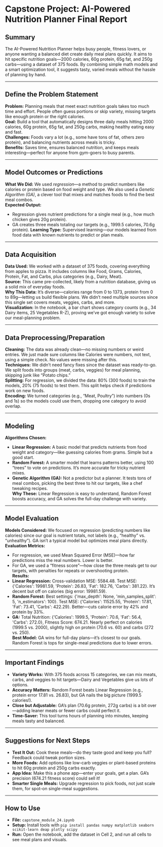 # Capstone Project: AI-Powered Nutrition Planner Final Report

## Summary
The AI-Powered Nutrition Planner helps busy people, fitness lovers, or anyone wanting a balanced diet create daily meal plans quickly. It aims to hit specific nutrition goals—2000 calories, 60g protein, 65g fat, and 250g carbs—using a dataset of 375 foods. By combining simple math models and a smart optimization tool, it suggests tasty, varied meals without the hassle of planning by hand.

---

## Define the Problem Statement
**Problem:** Planning meals that meet exact nutrition goals takes too much time and effort. People often guess portions or skip variety, missing targets like enough protein or the right calories.  
**Goal:** Build a tool that automatically designs three daily meals hitting 2000 calories, 60g protein, 65g fat, and 250g carbs, making healthy eating easy and fast.  
**Challenges:** Foods vary a lot (e.g., some have tons of fat, others zero protein), and balancing nutrients across meals is tricky.  
**Benefits:** Saves time, ensures balanced nutrition, and keeps meals interesting—perfect for anyone from gym-goers to busy parents.

---

## Model Outcomes or Predictions
**What We Did:** We used *regression*—a method to predict numbers like calories or protein based on food weight and type. We also used a *Genetic Algorithm (GA)*, a clever tool that mixes and matches foods to find the best meal combos.  
**Expected Output:** 
- Regression gives nutrient predictions for a single meal (e.g., how much chicken gives 20g protein).
- GA creates three meals totaling our targets (e.g., 1999.5 calories, 70.6g protein).
**Learning Type:** Supervised learning—our models learned from food data with known nutrients to predict or plan meals.

---

## Data Acquisition
**Data Used:** We worked with a dataset of 375 foods, covering everything from apples to pizza. It includes columns like Food, Grams, Calories, Protein, Fat, and Carbs, plus categories (e.g., Dairy, Meat).  
**Source:** This came pre-collected, likely from a nutrition database, giving us a solid mix of everyday foods.  
**Why This Data:** It’s diverse—calories range from 0 to 1373, protein from 0 to 89g—letting us build flexible plans. We didn’t need multiple sources since this single set covers meats, veggies, carbs, and more.  
**Visualization:** In the notebook, a bar chart shows category counts (e.g., 34 Dairy items, 25 Vegetables R-Z), proving we’ve got enough variety to solve our meal-planning problem.

---

## Data Preprocessing/Preparation
**Cleaning:** The data was already clean—no missing numbers or weird entries. We just made sure columns like Calories were numbers, not text, using a simple check. No values were missing after this.  
**Techniques:** We didn’t need fancy fixes since the dataset was ready-to-go. We split foods into groups (meat, carbs, veggies) for meal planning, skipping junk like “Potato chips.”  
**Splitting:** For regression, we divided the data: 80% (300 foods) to train the models, 20% (75 foods) to test them. This split helps check if predictions work on new foods.  
**Encoding:** We turned categories (e.g., “Meat, Poultry”) into numbers (0s and 1s) so the models could use them, dropping one category to avoid overlap.

---

## Modeling
**Algorithms Chosen:**  
- **Linear Regression:** A basic model that predicts nutrients from food weight and category—like guessing calories from grams. Simple but a good start.  
- **Random Forest:** A smarter model that learns patterns better, using 100 “trees” to vote on predictions. It’s more accurate for tricky nutrient mixes.  
- **Genetic Algorithm (GA):** Not a predictor but a planner. It tests tons of meal combos, picking the best three to hit our targets, like a chef tweaking recipes.  
**Why These:** Linear Regression is easy to understand, Random Forest boosts accuracy, and GA solves the full-day challenge with variety.

---

## Model Evaluation
**Models Considered:** We focused on regression (predicting numbers like calories) since our goal is nutrient totals, not labels (e.g., “healthy” vs. “unhealthy”). GA isn’t a typical model but optimizes meal plans directly.  
**Evaluation Metrics:** 
- For regression, we used Mean Squared Error (MSE)—how far predictions miss the real numbers. Lower is better.  
- For GA, we used a “fitness score”—how close the three meals get to our targets, with penalties for repeats or overshooting protein.  
**Results:**  
- **Linear Regression:** Cross-validation MSE: 5584.48. Test MSE: {'Calories': 19981.59, 'Protein': 26.83, 'Fat': 182.76, 'Carbs': 381.22}. It’s decent but off on calories (big error: 19981.59).  
- **Random Forest:** Best settings: {'max_depth': None, 'min_samples_split': 5, 'n_estimators': 100}. Test MSE: {'Calories': 11525.55, 'Protein': 17.81, 'Fat': 73.41, 'Carbs': 422.29}. Better—cuts calorie error by 42% and protein by 33%.  
- **GA:** Total Nutrition: {'Calories': 1999.5, 'Protein': 70.6, 'Fat': 56.4, 'Carbs': 272.0}, Fitness Score: 674.21. Nearly perfect on calories (1999.5 vs. 2000), slightly high on protein (70.6 vs. 60) and carbs (272 vs. 250).  
**Best Model:** GA wins for full-day plans—it’s closest to our goals. Random Forest is tops for single-meal predictions due to lower errors.

---

## Important Findings
- **Variety Works:** With 375 foods across 15 categories, we can mix meats, carbs, and veggies to hit targets—Dairy and Vegetables give us lots of options.  
- **Accuracy Matters:** Random Forest beats Linear Regression (e.g., protein error 17.81 vs. 26.83), but GA nails the big picture (1999.5 calories!).  
- **Close but Adjustable:** GA’s plan (70.6g protein, 272g carbs) is a bit over—adding leaner meats or fewer carbs could perfect it.  
- **Time-Saver:** This tool turns hours of planning into minutes, keeping meals tasty and balanced.

---

## Suggestions for Next Steps
- **Test It Out:** Cook these meals—do they taste good and keep you full? Feedback could tweak portion sizes.  
- **More Foods:** Add options like low-carb veggies or plant-based proteins to hit 60g protein and 250g carbs exactly.  
- **App Idea:** Make this a phone app—enter your goals, get a plan. GA’s precision (674.21 fitness score) could sell it!  
- **Smarter Single Meals:** Upgrade regression to pick foods, not just scale them, for spot-on single-meal suggestions.

---

## How to Use
- **File:** `capstone_module_24.ipynb`  
- **Setup:** Install tools with `pip install pandas numpy matplotlib seaborn scikit-learn deap plotly scipy`  
- **Run:** Open the notebook, add the dataset in Cell 2, and run all cells to see meal plans and visuals.